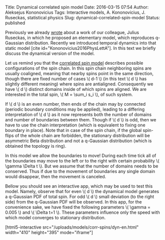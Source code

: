 Title: Dynamical correlated spin model
Date: 2016-03-15 07:54
Author: Aleksejus Kononovicius
Tags: Interactive models, A. Kononovicius, J. Ruseckas, statistical physics
Slug: dynamical-correlated-spin-model
Status: published

Previously we already
[wrote](/elementary-model-reproducing-q-gaussian-distribution)
about a work of our colleague, Julius Ruseckas, in which he proposed an
elementary model, which reproduces q-Gaussian distribution. Recently we
introduced temporal dynamics into that static model \[cite id="Kononovicius2016PhysLettA"\]. In this text we briefly discuss the
dynamical version of the model.

Let us remind you that the [correlated spin
model](/elementary-model-reproducing-q-gaussian-distribution)
describes possible configurations of the spin chain. In this spin chain
neighboring spins are usually coaligned, meaning that nearby spins point
in the same direction, though there are fixed number of cases \\\( d-1 \\\) (in this text \\\(  d \\\) has slightly different meaning) where
spins are antialigned.<!--more--> Consequently we have \\\(  d \\\)
distinct domains inside of which spins are aligned. We are interested in
the total spin, \\\(  M = \sum\_i s\_i  \\\), of such system.

If \\\(  d \\\) is an even number, then ends of the chain may by
connected (periodic boundary conditions may be applied), leading to a
differing interpretation of \\\(  d \\\) as it now represents both the
number of domains and number of boundaries between them. Though if
\\\(  d \\\) is odd, then we have to use the chain interpretation (which
is equivalent to fixing one boundary in place). Note that in case of the
spin chain, if the global spin-flips of the whole chain are forbidden,
the stationary distribution will be asymmetric Beta distribution and not
a q-Gaussian distribution (which is obtained the topology is ring).

In this model we allow the boundaries to move! During each time tick all
of the boundaries may move to the left or to the right with certain
probability \\\(  \gamma \Delta t \\\). But we assume that the number
of domains needs to be conserved. Thus if due to the movement of
boundaries any single domain would disappear, then the movement is
canceled.

Bellow you should see an interactive app, which may be used to test this
model. Namely, observe that for even \\\(  d \\\) the dynamical model
generates a q-Gaussian PDF of total spin. For odd \\\(  d \\\) small
deviation (to the right side) from the q-Gaussian PDF will be observed.
In this app, for the convenience sake, we have fixed the following
parameters \\\(  \gamma = 0.005 \\\) and \\\(  \Delta t=1 \\\). These
parameters influence only the speed with which model converges to
stationary distribution.

[html5-interactive
src="/uploads/models/corr-spins/dyn-en.html" width="410"
height="395" mode="iframe"]
